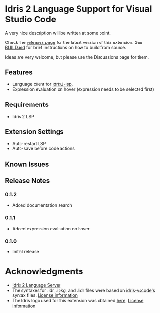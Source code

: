 # Idris 2 Language Support for Visual Studio Code

A very nice description will be written at some point. 

Check the [releases page](releases/latest) for the latest version of this extension. 
See [BUILD.md](BUILD.md) for brief instructions on how to build from source. 

Ideas are very welcome, but please use the Discussions page for them. 

## Features

- Language client for [idris2-lsp](https://github.com/idris-community/idris2-lsp).
- Expression evaluation on hover (expression needs to be selected first)

## Requirements

- Idris 2 LSP

## Extension Settings
- Auto-restart LSP
- Auto-save before code actions

## Known Issues

## Release Notes

### 0.1.2
- Added documentation search

### 0.1.1
- Added expression evaluation on hover

### 0.1.0
- Initial release

# Acknowledgments

* [Idris 2 Language Server](https://github.com/idris-community/idris2-lsp)
* The syntaxes for .idr, .ipkg, and .lidr files were based on [idris-vscode's](https://github.com/meraymond2/idris-vscode) syntax files. [License information](https://github.com/meraymond2/idris-vscode/blob/main/LICENSE)
* The Idris logo used for this extension was obtained [here](https://github.com/idris-lang/Idris2/blob/main/icons/). [License information](https://github.com/idris-lang/Idris2/blob/main/LICENSE)
